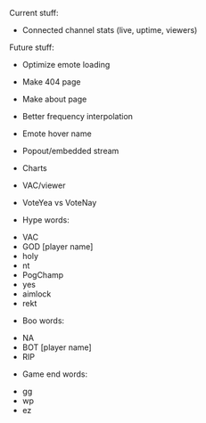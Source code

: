 Current stuff:
* Connected channel stats (live, uptime, viewers)

Future stuff:
* Optimize emote loading
* Make 404 page
* Make about page
* Better frequency interpolation
* Emote hover name
* Popout/embedded stream
* Charts
* VAC/viewer
* VoteYea vs VoteNay

* Hype words:
 - VAC
 - GOD [player name]
 - holy
 - nt
 - PogChamp
 - yes
 - aimlock
 - rekt

* Boo words:
 - NA
 - BOT [player name]
 - RIP

* Game end words:
 - gg
 - wp
 - ez
